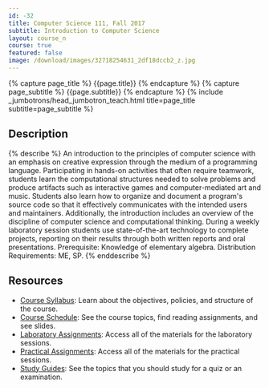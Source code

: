 ```yaml
---
id: -32
title: Computer Science 111, Fall 2017
subtitle: Introduction to Computer Science
layout: course_n
course: true
featured: false
image: /download/images/32718254631_2df18dccb2_z.jpg
---
```


{% capture page_title %} {{page.title}} {% endcapture %}
{% capture page_subtitle %} {{page.subtitle}} {% endcapture %}
{% include _jumbotrons/head_jumbotron_teach.html title=page_title subtitle=page_subtitle %}

## Description

{% describe %}
An introduction to the principles of computer science with an emphasis on creative expression through the medium of a
programming language. Participating in hands-on activities that often require teamwork, students learn the computational
structures needed to solve problems and produce artifacts such as interactive games and computer-mediated art and music.
Students also learn how to organize and document a program's source code so that it effectively communicates with the
intended users and maintainers. Additionally, the introduction includes an overview of the discipline of computer
science and computational thinking. During a weekly laboratory session students use state-of-the-art technology to
complete projects, reporting on their results through both written reports and oral presentations. Prerequisite:
Knowledge of elementary algebra. Distribution Requirements: ME, SP.
{% enddescribe %}

## Resources

<ul class="fa-ul">

<li><i class="fa-li fa fa-arrow-right"></i><a href="https://github.com/Allegheny-Computer-Science-111-F2017/cs111-F2017-syllabus/releases/download/cs111F2017_syllabus-1.0.5/cs111F2017_syllabus.pdf"
class="major">Course Syllabus</a>: Learn about the objectives, policies, and structure of the course.

<li><i class="fa-li fa fa-arrow-right"></i><a href="{{site.baseurl}}teaching/cs111F2017/schedule/"
class="major">Course Schedule</a>: See the course topics, find reading assignments, and see slides.

<li><i class="fa-li fa fa-arrow-right"></i><a href="{{site.baseurl}}teaching/cs111F2017/laboratories/"
class="major">Laboratory Assignments</a>: Access all of the materials for the laboratory sessions.

<li><i class="fa-li fa fa-arrow-right"></i><a href="{{site.baseurl}}teaching/cs111F2017/practicals/"
class="major">Practical Assignments</a>: Access all of the materials for the practical sessions.

<li><i class="fa-li fa fa-arrow-right"></i><a href="{{site.baseurl}}teaching/cs111F2017/studyguides/"
class="major">Study Guides</a>: See the topics that you should study for a quiz or an examination.

</ul>
